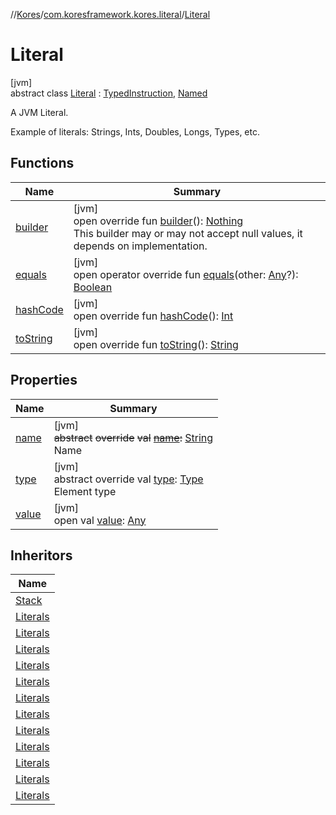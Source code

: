 //[Kores](../../../index.md)/[com.koresframework.kores.literal](../index.md)/[Literal](index.md)

# Literal

[jvm]\
abstract class [Literal](index.md) : [TypedInstruction](../../com.koresframework.kores.base/-typed-instruction/index.md), [Named](../../com.koresframework.kores.base/-named/index.md)

A JVM Literal.

Example of literals: Strings, Ints, Doubles, Longs, Types, etc.

## Functions

| Name | Summary |
|---|---|
| [builder](builder.md) | [jvm]<br>open override fun [builder](builder.md)(): [Nothing](https://kotlinlang.org/api/latest/jvm/stdlib/kotlin/-nothing/index.html)<br>This builder may or may not accept null values, it depends on implementation. |
| [equals](equals.md) | [jvm]<br>open operator override fun [equals](equals.md)(other: [Any](https://kotlinlang.org/api/latest/jvm/stdlib/kotlin/-any/index.html)?): [Boolean](https://kotlinlang.org/api/latest/jvm/stdlib/kotlin/-boolean/index.html) |
| [hashCode](hash-code.md) | [jvm]<br>open override fun [hashCode](hash-code.md)(): [Int](https://kotlinlang.org/api/latest/jvm/stdlib/kotlin/-int/index.html) |
| [toString](to-string.md) | [jvm]<br>open override fun [toString](to-string.md)(): [String](https://kotlinlang.org/api/latest/jvm/stdlib/kotlin/-string/index.html) |

## Properties

| Name | Summary |
|---|---|
| [name](name.md) | [jvm]<br>~~abstract~~ ~~override~~ ~~val~~ [~~name~~](name.md)~~:~~ [String](https://kotlinlang.org/api/latest/jvm/stdlib/kotlin/-string/index.html)<br>Name |
| [type](type.md) | [jvm]<br>abstract override val [type](type.md): [Type](https://docs.oracle.com/javase/8/docs/api/java/lang/reflect/Type.html)<br>Element type |
| [value](value.md) | [jvm]<br>open val [value](value.md): [Any](https://kotlinlang.org/api/latest/jvm/stdlib/kotlin/-any/index.html) |

## Inheritors

| Name |
|---|
| [Stack](../../com.koresframework.kores.common/-stack/index.md) |
| [Literals](../-literals/-null-literal/index.md) |
| [Literals](../-literals/-class-literal/index.md) |
| [Literals](../-literals/-byte-literal/index.md) |
| [Literals](../-literals/-short-literal/index.md) |
| [Literals](../-literals/-int-literal/index.md) |
| [Literals](../-literals/-bool-literal/index.md) |
| [Literals](../-literals/-long-literal/index.md) |
| [Literals](../-literals/-float-literal/index.md) |
| [Literals](../-literals/-double-literal/index.md) |
| [Literals](../-literals/-char-literal/index.md) |
| [Literals](../-literals/-string-literal/index.md) |
| [Literals](../-literals/-dynamic-constant-literal/index.md) |
